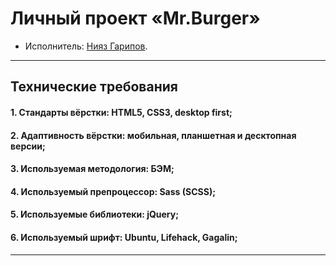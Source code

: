 # Личный проект «Mr.Burger»

* Исполнитель: [Нияз Гарипов](https://htmlacademy.ru/profile/id617897).

---

## Технические требования

#### 1. Стандарты вёрстки: HTML5, CSS3, desktop first;
#### 2. Адаптивность вёрстки: мобильная, планшетная и десктопная версии;
#### 3. Используемая методология: БЭМ;
#### 4. Используемый препроцессор: Sass (SCSS);
#### 5. Используемые библиотеки: jQuery;
#### 6. Используемый шрифт: Ubuntu, Lifehack, Gagalin;

---

